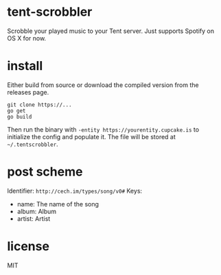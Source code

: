 # tent-scrobbler
Scrobble your played music to your Tent server. Just supports Spotify on OS X for now.

# install
Either build from source or download the compiled version from the releases page.

	git clone https://...
	go get
	go build

Then run the binary with `-entity https://yourentity.cupcake.is` to initialize the config and populate it. The file will be stored at `~/.tentscrobbler`.

# post scheme
Identifier: `http://cech.im/types/song/v0#`
Keys:
- name: The name of the song
- album: Album
- artist: Artist

# license
MIT